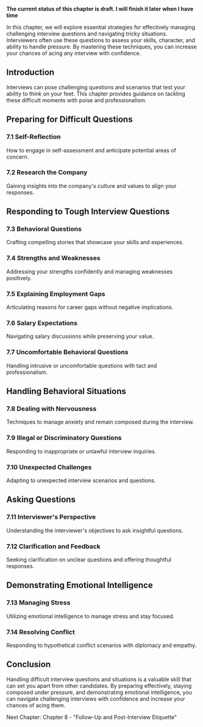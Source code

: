 **The current status of this chapter is draft. I will finish it later when I have time**

In this chapter, we will explore essential strategies for effectively managing challenging interview questions and navigating tricky situations. Interviewers often use these questions to assess your skills, character, and ability to handle pressure. By mastering these techniques, you can increase your chances of acing any interview with confidence.

Introduction
------------

Interviews can pose challenging questions and scenarios that test your ability to think on your feet. This chapter provides guidance on tackling these difficult moments with poise and professionalism.

Preparing for Difficult Questions
---------------------------------

### 7.1 Self-Reflection

How to engage in self-assessment and anticipate potential areas of concern.

### 7.2 Research the Company

Gaining insights into the company's culture and values to align your responses.

Responding to Tough Interview Questions
---------------------------------------

### 7.3 Behavioral Questions

Crafting compelling stories that showcase your skills and experiences.

### 7.4 Strengths and Weaknesses

Addressing your strengths confidently and managing weaknesses positively.

### 7.5 Explaining Employment Gaps

Articulating reasons for career gaps without negative implications.

### 7.6 Salary Expectations

Navigating salary discussions while preserving your value.

### 7.7 Uncomfortable Behavioral Questions

Handling intrusive or uncomfortable questions with tact and professionalism.

Handling Behavioral Situations
------------------------------

### 7.8 Dealing with Nervousness

Techniques to manage anxiety and remain composed during the interview.

### 7.9 Illegal or Discriminatory Questions

Responding to inappropriate or unlawful interview inquiries.

### 7.10 Unexpected Challenges

Adapting to unexpected interview scenarios and questions.

Asking Questions
----------------

### 7.11 Interviewer's Perspective

Understanding the interviewer's objectives to ask insightful questions.

### 7.12 Clarification and Feedback

Seeking clarification on unclear questions and offering thoughtful responses.

Demonstrating Emotional Intelligence
------------------------------------

### 7.13 Managing Stress

Utilizing emotional intelligence to manage stress and stay focused.

### 7.14 Resolving Conflict

Responding to hypothetical conflict scenarios with diplomacy and empathy.

Conclusion
----------

Handling difficult interview questions and situations is a valuable skill that can set you apart from other candidates. By preparing effectively, staying composed under pressure, and demonstrating emotional intelligence, you can navigate challenging interviews with confidence and increase your chances of acing them.

Next Chapter: Chapter 8 - "Follow-Up and Post-Interview Etiquette"
